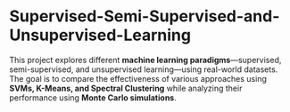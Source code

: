 # Supervised-Semi-Supervised-and-Unsupervised-Learning
This project explores different **machine learning paradigms**—supervised, semi-supervised, and unsupervised learning—using real-world datasets. The goal is to compare the effectiveness of various approaches using **SVMs, K-Means, and Spectral Clustering** while analyzing their performance using **Monte Carlo simulations**.
